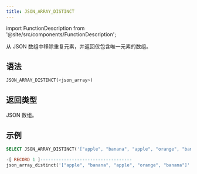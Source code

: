 ```yaml
---
title: JSON_ARRAY_DISTINCT
---
```

import FunctionDescription from '@site/src/components/FunctionDescription';

<FunctionDescription description="引入或更新: v1.2.644"/>

从 JSON 数组中移除重复元素，并返回仅包含唯一元素的数组。

## 语法

```sql
JSON_ARRAY_DISTINCT(<json_array>)
```

## 返回类型

JSON 数组。

## 示例

```sql
SELECT JSON_ARRAY_DISTINCT('["apple", "banana", "apple", "orange", "banana"]'::VARIANT);

-[ RECORD 1 ]-----------------------------------
json_array_distinct('["apple", "banana", "apple", "orange", "banana"]'::VARIANT): ["apple","banana","orange"]
```